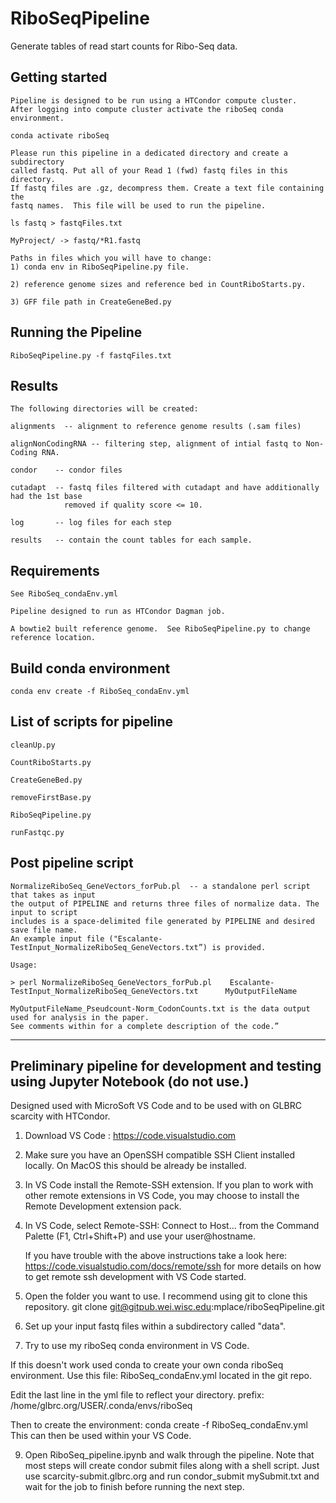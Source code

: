 # RiboSeqPipeline

Generate tables of read start counts for Ribo-Seq data.

## Getting started

    Pipeline is designed to be run using a HTCondor compute cluster.
    After logging into compute cluster activate the riboSeq conda environment.

    conda activate riboSeq

    Please run this pipeline in a dedicated directory and create a subdirectory
    called fastq. Put all of your Read 1 (fwd) fastq files in this directory.
    If fastq files are .gz, decompress them. Create a text file containing the
    fastq names.  This file will be used to run the pipeline.

    ls fastq > fastqFiles.txt

    MyProject/ -> fastq/*R1.fastq

    Paths in files which you will have to change: 
    1) conda env in RiboSeqPipeline.py file.
    
    2) reference genome sizes and reference bed in CountRiboStarts.py.
    
    3) GFF file path in CreateGeneBed.py 
    

## Running the Pipeline

    RiboSeqPipeline.py -f fastqFiles.txt

## Results
    The following directories will be created:
    
    alignments  -- alignment to reference genome results (.sam files)

    alignNonCodingRNA -- filtering step, alignment of intial fastq to Non-Coding RNA.

    condor    -- condor files

    cutadapt  -- fastq files filtered with cutadapt and have additionally had the 1st base
                removed if quality score <= 10.

    log       -- log files for each step

    results   -- contain the count tables for each sample.

 ## Requirements

    See RiboSeq_condaEnv.yml

    Pipeline designed to run as HTCondor Dagman job.

    A bowtie2 built reference genome.  See RiboSeqPipeline.py to change reference location.

 ## Build conda environment

    conda env create -f RiboSeq_condaEnv.yml

 ## List of scripts for pipeline

    cleanUp.py  

    CountRiboStarts.py  

    CreateGeneBed.py  

    removeFirstBase.py  

    RiboSeqPipeline.py  

    runFastqc.py

## Post pipeline script

    NormalizeRiboSeq_GeneVectors_forPub.pl  -- a standalone perl script that takes as input 
    the output of PIPELINE and returns three files of normalize data. The input to script 
    includes is a space-delimited file generated by PIPELINE and desired save file name.
    An example input file ("Escalante-TestInput_NormalizeRiboSeq_GeneVectors.txt”) is provided.  

    Usage:

    > perl NormalizeRiboSeq_GeneVectors_forPub.pl    Escalante-TestInput_NormalizeRiboSeq_GeneVectors.txt      MyOutputFileName

    MyOutputFileName_Pseudcount-Norm_CodonCounts.txt is the data output used for analysis in the paper.
    See comments within for a complete description of the code.”    


*******************************************************************************


## Preliminary pipeline for development and testing using Jupyter Notebook (do not use.)

Designed used with MicroSoft VS Code and to be used with on GLBRC scarcity with HTCondor.  

1) Download VS Code : https://code.visualstudio.com

2) Make sure you have an OpenSSH compatible SSH Client installed locally. On MacOS this should be already be installed.

3) In VS Code install the Remote-SSH extension. If you plan to work with other remote extensions in VS Code, you may choose to install the Remote Development extension pack.

4) In VS Code, select Remote-SSH: Connect to Host... from the Command Palette (F1, Ctrl+Shift+P) and use your user@hostname.

    If you have trouble with the above instructions take a look here: https://code.visualstudio.com/docs/remote/ssh
    for more details on how to get remote ssh development with VS Code started.

6) Open the folder you want to use.  I recommend using git to clone this repository. 
    git clone git@gitpub.wei.wisc.edu:mplace/riboSeqPipeline.git

7) Set up your input fastq files within a subdirectory called "data".

8) Try to use my riboSeq conda environment in VS Code.

 If this doesn't work used conda to create your own conda riboSeq environment.
 Use this file: RiboSeq_condaEnv.yml  located in the git repo.

 Edit the last line in the yml file to reflect your directory.
 prefix: /home/glbrc.org/USER/.conda/envs/riboSeq

 Then to create the environment:  conda create -f RiboSeq_condaEnv.yml
 This can then be used within your VS Code. 

 9) Open RiboSeq_pipeline.ipynb and walk through the pipeline.
 Note that most steps will create condor submit files along with a shell script.
 Just use scarcity-submit.glbrc.org and run condor_submit mySubmit.txt and wait for 
 the job to finish before running the next step.

 

